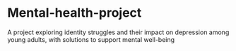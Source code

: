 # Mental-health-project
A project exploring identity struggles and their impact on depression among young adults, with solutions to support mental well-being
